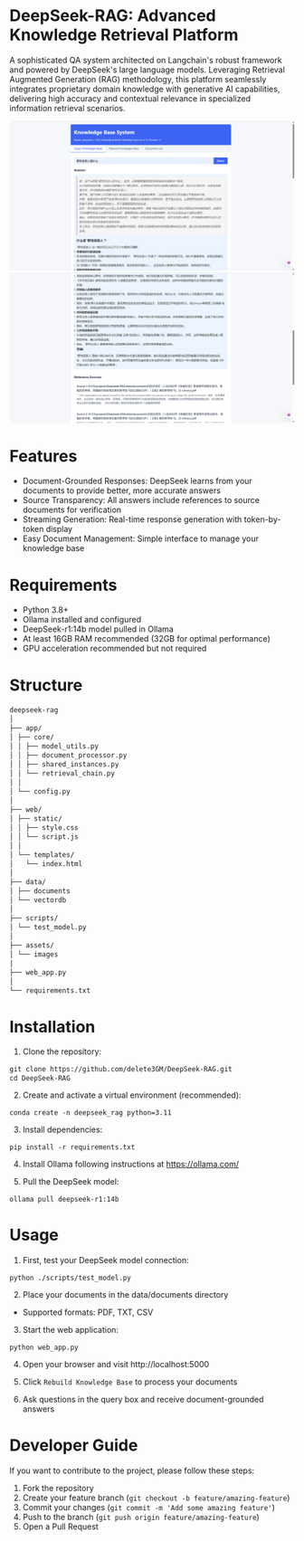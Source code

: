 # DeepSeek-RAG: Advanced Knowledge Retrieval Platform

A sophisticated QA system architected on Langchain's robust framework and powered by DeepSeek's large language models. Leveraging Retrieval Augmented Generation (RAG) methodology, this platform seamlessly integrates proprietary domain knowledge with generative AI capabilities, delivering high accuracy and contextual relevance in specialized information retrieval scenarios.
<br>

![demo](assets/images/1.png)
![demo](assets/images/2.png)
# Features
- Document-Grounded Responses: DeepSeek learns from your documents to provide better, more accurate answers
- Source Transparency: All answers include references to source documents for verification
- Streaming Generation: Real-time response generation with token-by-token display
- Easy Document Management: Simple interface to manage your knowledge base


# Requirements
- Python 3.8+
- Ollama installed and configured
- DeepSeek-r1:14b model pulled in Ollama
- At least 16GB RAM recommended (32GB for optimal performance)
- GPU acceleration recommended but not required

# Structure
```
deepseek-rag
│
├── app/
│ ├── core/
│ │ ├── model_utils.py 
│ │ ├── document_processor.py 
│ │ ├── shared_instances.py
│ │ └── retrieval_chain.py
│ │
│ └── config.py 
│
├── web/                    
│ ├── static/  
│ │ ├── style.css  
│ │ └── script.js 
│ │
│ └── templates/
│   └── index.html 
│
├── data/
│ ├── documents 
│ └── vectordb 
│
├── scripts/
│ └── test_model.py
│
├── assets/
│ └── images
|
├── web_app.py 
│
└── requirements.txt 
```

# Installation
1. Clone the repository:
```
git clone https://github.com/delete3GM/DeepSeek-RAG.git
cd DeepSeek-RAG
```
 
2. Create and activate a virtual environment (recommended):
```
conda create -n deepseek_rag python=3.11
``` 

3. Install dependencies:
```
pip install -r requirements.txt 
``` 

4. Install Ollama following instructions at <https://ollama.com/>

5. Pull the DeepSeek model:
```
ollama pull deepseek-r1:14b
``` 

# Usage
1. First, test your DeepSeek model connection:
```
python ./scripts/test_model.py
``` 

2. Place your documents in the data/documents directory
- Supported formats: PDF, TXT, CSV

3. Start the web application:
```
python web_app.py
```

4. Open your browser and visit http://localhost:5000

5. Click `Rebuild Knowledge Base` to process your documents

6. Ask questions in the query box and receive document-grounded answers


# Developer Guide
If you want to contribute to the project, please follow these steps:
1. Fork the repository
2. Create your feature branch (`git checkout -b feature/amazing-feature`)
3. Commit your changes (`git commit -m 'Add some amazing feature'`)
4. Push to the branch (`git push origin feature/amazing-feature`)
5. Open a Pull Request